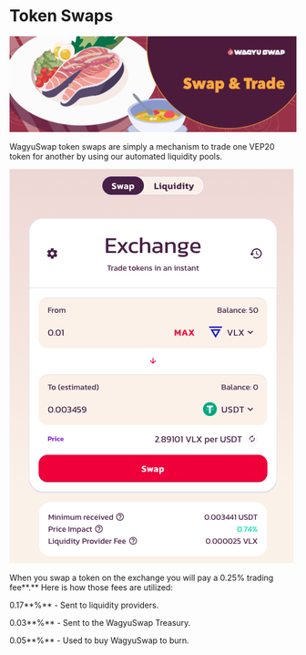 # Token Swaps

![](../../.gitbook/assets/3.swap-_-trade.jpg)

WagyuSwap token swaps are simply a mechanism to trade one VEP20 token for another by using our automated liquidity pools.

![](../../.gitbook/assets/screenshot-2021-09-29-at-17.38.48.png)

When you swap a token on the exchange you will pay a 0.25% trading fee**.** Here is how those fees are utilized:

0.17**%** - Sent to liquidity providers.

0.03**%** - Sent to the WagyuSwap Treasury.

0.05**%** - Used to buy WagyuSwap to burn.

